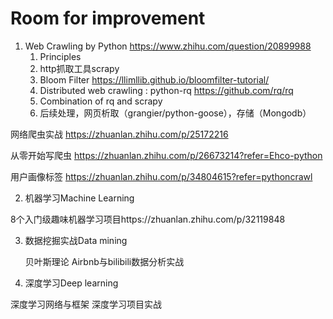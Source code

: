 # Room for improvement

1. Web Crawling by Python https://www.zhihu.com/question/20899988
    1. Principles
    2. http抓取工具scrapy
    3. Bloom Filter
https://llimllib.github.io/bloomfilter-tutorial/
    4. Distributed web crawling : python-rq
https://github.com/rq/rq
    5. Combination of rq and scrapy
    6. 后续处理，网页析取（grangier/python-goose），存储（Mongodb）

网络爬虫实战 https://zhuanlan.zhihu.com/p/25172216

从零开始写爬虫 https://zhuanlan.zhihu.com/p/26673214?refer=Ehco-python

用户画像标签 https://zhuanlan.zhihu.com/p/34804615?refer=pythoncrawl

2. 机器学习Machine Learning

8个入门级趣味机器学习项目https://zhuanlan.zhihu.com/p/32119848

3. 数据挖掘实战Data mining

    贝叶斯理论
    Airbnb与bilibili数据分析实战

4. 深度学习Deep learning

  深度学习网络与框架
  深度学习项目实战
